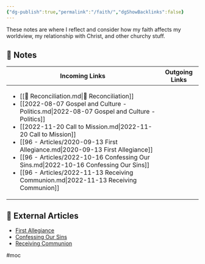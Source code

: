 ```yaml
---
{"dg-publish":true,"permalink":"/faith/","dgShowBacklinks":false}
---
```



These notes are where I reflect and consider how my faith affects my worldview, my relationship with Christ, and other churchy stuff.

## 📔 Notes

| Incoming Links                                                                                                                                                                                                                                                                                                                                                                                                                                                                                                            | Outgoing Links |
| ------------------------------------------------------------------------------------------------------------------------------------------------------------------------------------------------------------------------------------------------------------------------------------------------------------------------------------------------------------------------------------------------------------------------------------------------------------------------------------------------------------------------- | -------------- |
| <ul><li>[[📘 Reconciliation.md\\|📘 Reconciliation]]</li><li>[[2022-08-07 Gospel and Culture - Politics.md\\|2022-08-07 Gospel and Culture - Politics]]</li><li>[[2022-11-20 Call to Mission.md\\|2022-11-20 Call to Mission]]</li><li>[[96 - Articles/2020-09-13 First Allegiance.md\\|2020-09-13 First Allegiance]]</li><li>[[96 - Articles/2022-10-16 Confessing Our Sins.md\\|2022-10-16 Confessing Our Sins]]</li><li>[[96 - Articles/2022-11-13 Receiving Communion.md\\|2022-11-13 Receiving Communion]]</li></ul> | <ul></ul>      |


## 📰 External Articles

- [First Allegiance](https://www.youtube.com/playlist?list=PLQajgRH7lhSmUdu4O8VMzbVOTS6fH-05L)
- [Confessing Our Sins](https://www.youtube.com/watch?v=vQvhynwhYws)
- [Receiving Communion](https://www.youtube.com/watch?v=sSl4yYrKfPs)


#moc 
